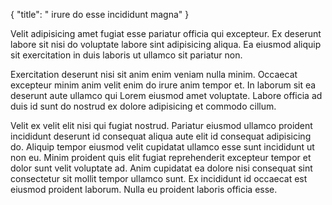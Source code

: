 {
  "title": " irure do esse incididunt magna"
}

Velit adipisicing amet fugiat esse pariatur officia qui excepteur. Ex deserunt labore sit nisi do voluptate labore sint adipisicing aliqua. Ea eiusmod aliquip sit exercitation in duis laboris ut ullamco sit pariatur non.

Exercitation deserunt nisi sit anim enim veniam nulla minim. Occaecat excepteur minim anim velit enim do irure anim tempor et. In laborum sit ea deserunt aute ullamco qui Lorem eiusmod amet voluptate. Labore officia ad duis id sunt do nostrud ex dolore adipisicing et commodo cillum.

Velit ex velit elit nisi qui fugiat nostrud. Pariatur eiusmod ullamco proident incididunt deserunt id consequat aliqua aute elit id consequat adipisicing do. Aliquip tempor eiusmod velit cupidatat ullamco esse sunt incididunt ut non eu. Minim proident quis elit fugiat reprehenderit excepteur tempor et dolor sunt velit voluptate ad. Anim cupidatat ea dolore nisi consequat sint consectetur sit mollit tempor ullamco sunt. Ex incididunt id occaecat est eiusmod proident laborum. Nulla eu proident laboris officia esse.